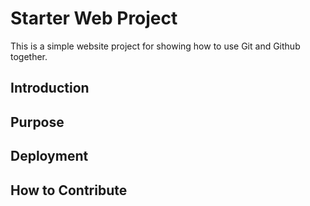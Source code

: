 # Starter Web Project

This is a simple website project for showing how to use Git and Github together.

## Introduction

## Purpose

## Deployment

## How to Contribute
 